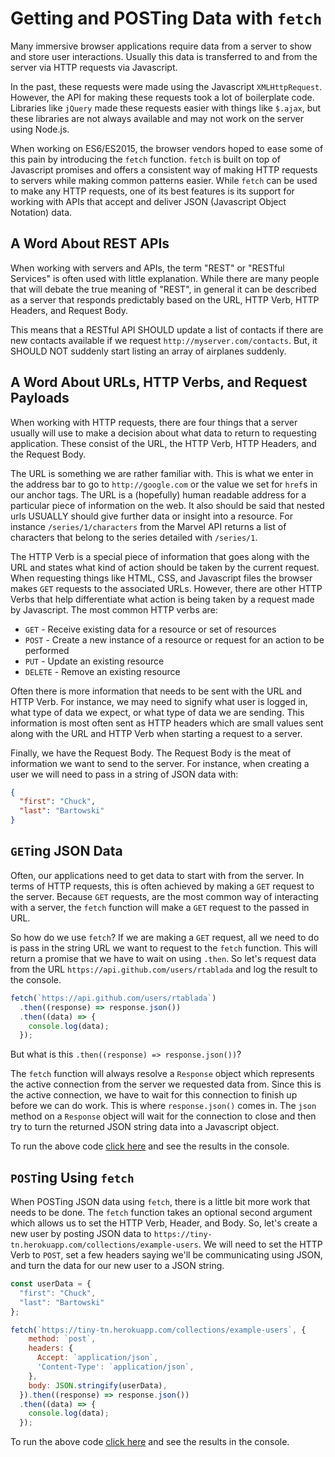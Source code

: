 # Getting and POSTing Data with `fetch`

Many immersive browser applications require data from a server to show and store user interactions.
Usually this data is transferred to and from the server via HTTP requests via Javascript.

In the past, these requests were made using the Javascript `XMLHttpRequest`.
However, the API for making these requests took a lot of boilerplate code.
Libraries like `jQuery` made these requests easier with things like `$.ajax`, but these libraries are not always available and may not work on the server using Node.js.

When working on ES6/ES2015, the browser vendors hoped to ease some of this pain by introducing the `fetch` function.
`fetch` is built on top of Javascript promises and offers a consistent way of making HTTP requests to servers while making common patterns easier.
While `fetch` can be used to make any HTTP requests, one of its best features is its support for working with APIs that accept and deliver JSON (Javascript Object Notation) data.

## A Word About REST APIs

When working with servers and APIs, the term "REST" or "RESTful Services" is often used with little explanation.
While there are many people that will debate the true meaning of "REST", in general it can be described as a server that responds predictably based on the URL, HTTP Verb, HTTP Headers, and Request Body.

This means that a RESTful API SHOULD update a list of contacts if there are new contacts available if we request `http://myserver.com/contacts`.
But, it SHOULD NOT suddenly start listing an array of airplanes suddenly.

## A Word About URLs, HTTP Verbs, and Request Payloads

When working with HTTP requests, there are four things that a server usually will use to make a decision about what data to return to requesting application.
These consist of the URL, the HTTP Verb, HTTP Headers, and the Request Body.

The URL is something we are rather familiar with.
This is what we enter in the address bar to go to `http://google.com` or the value we set for `href`s in our anchor tags.
The URL is a (hopefully) human readable address for a particular piece of information on the web.
It also should be said that nested urls USUALLY should give further data or insight into a resource.
For instance `/series/1/characters` from the Marvel API returns a list of characters that belong to the series detailed with `/series/1`.

The HTTP Verb is a special piece of information that goes along with the URL and states what kind of action should be taken by the current request.
When requesting things like HTML, CSS, and Javascript files the browser makes `GET` requests to the associated URLs.
However, there are other HTTP Verbs that help differentiate what action is being taken by a request made by Javascript.
The most common HTTP verbs are:

* `GET` - Receive existing data for a resource or set of resources
* `POST` - Create a new instance of a resource or request for an action to be performed
* `PUT` - Update an existing resource
* `DELETE` - Remove an existing resource

Often there is more information that needs to be sent with the URL and HTTP Verb.
For instance, we may need to signify what user is logged in, what type of data we expect, or what type of data we are sending.
This information is most often sent as HTTP headers which are small values sent along with the URL and HTTP Verb when starting a request to a server.

Finally, we have the Request Body.
The Request Body is the meat of information we want to send to the server.
For instance, when creating a user we will need to pass in a string of JSON data with:

```json
{
  "first": "Chuck",
  "last": "Bartowski"
}
```

## `GET`ing JSON Data

Often, our applications need to get data to start with from the server.
In terms of HTTP requests, this is often achieved by making a `GET` request to the server.
Because `GET` requests, are the most common way of interacting with a server, the `fetch` function will make a `GET` request to the passed in URL.

So how do we use `fetch`?
If we are making a `GET` request, all we need to do is pass in the string URL we want to request to the `fetch` function.
This will return a promise that we have to wait on using `.then`.
So let's request data from the URL `https://api.github.com/users/rtablada` and log the result to the console.

```js
fetch(`https://api.github.com/users/rtablada`)
  .then((response) => response.json())
  .then((data) => {
    console.log(data);
  });
```

But what is this `.then((response) => response.json())`?

The `fetch` function will always resolve a `Response` object which represents the active connection from the server we requested data from.
Since this is the active connection, we have to wait for this connection to finish up before we can do work.
This is where `response.json()` comes in.
The `json` method on a `Response` object will wait for the connection to close and then try to turn the returned JSON string data into a Javascript object.

To run the above code <a href="#" id="get-fetch-ex">click here</a> and see the results in the console.

<script type="text/javascript">
document.querySelector('#get-fetch-ex').addEventListener('click', (ev) => {
  ev.preventDefault();
  fetch(`https://api.github.com/users/rtablada`)
    .then((response) => response.json())
    .then((data) => {
      console.log(data);
    });
});
</script>

## `POST`ing Using `fetch`

When POSTing JSON data using `fetch`, there is a little bit more work that needs to be done.
The `fetch` function takes an optional second argument which allows us to set the HTTP Verb, Header, and Body.
So, let's create a new user by posting JSON data to `https://tiny-tn.herokuapp.com/collections/example-users`.
We will need to set the HTTP Verb to `POST`, set a few headers saying we'll be communicating using JSON, and turn the data for our new user to a JSON string.

```js
const userData = {
  "first": "Chuck",
  "last": "Bartowski"
};

fetch(`https://tiny-tn.herokuapp.com/collections/example-users`, {
    method: `post`,
    headers: {
      Accept: `application/json`,
      'Content-Type': `application/json`,
    },
    body: JSON.stringify(userData),
  }).then((response) => response.json())
  .then((data) => {
    console.log(data);
  });
```

To run the above code <a href="#" id="post-fetch-ex">click here</a> and see the results in the console.

<script type="text/javascript">
document.querySelector('#post-fetch-ex').addEventListener('click', (ev) => {
  ev.preventDefault();
  const userData = {
    "first": "Chuck",
    "last": "Bartowski"
  };

  fetch(`https://tiny-tn.herokuapp.com/collections/example-users`, {
      method: `post`,
      headers: {
        Accept: `application/json`,
        'Content-Type': `application/json`,
      },
      body: JSON.stringify(userData),
    }).then((response) => response.json())
    .then((data) => {
      console.log(data);
    });
});
</script>

